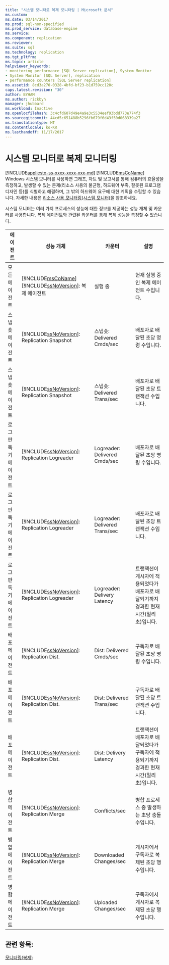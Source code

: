 ```yaml
---
title: "시스템 모니터로 복제 모니터링 | Microsoft 문서"
ms.custom: 
ms.date: 03/14/2017
ms.prod: sql-non-specified
ms.prod_service: database-engine
ms.service: 
ms.component: replication
ms.reviewer: 
ms.suite: sql
ms.technology: replication
ms.tgt_pltfrm: 
ms.topic: article
helpviewer_keywords:
- monitoring performance [SQL Server replication], System Monitor
- System Monitor [SQL Server], replication
- performance counters [SQL Server replication]
ms.assetid: 8cd3a270-0328-4bfd-bf23-b1d759cc120c
caps.latest.revision: "30"
author: BYHAM
ms.author: rickbyh
manager: jhubbard
ms.workload: Inactive
ms.openlocfilehash: 3c4cfd607d49e4a9e3c5534eef93bdd773e774f3
ms.sourcegitcommit: 44cd5c651488b5296fb679f6d43f50d068339a27
ms.translationtype: HT
ms.contentlocale: ko-KR
ms.lasthandoff: 11/17/2017
---
```

# <a name="monitoring-replication-with-system-monitor"></a>시스템 모니터로 복제 모니터링
[!INCLUDE[appliesto-ss-xxxx-xxxx-xxx-md](../../../includes/appliesto-ss-xxxx-xxxx-xxx-md.md)] [!INCLUDE[msCoName](../../../includes/msconame-md.md)] Windows 시스템 모니터를 사용하면 그래프, 차트 및 보고서를 통해 컴퓨터의 효율성을 측정하고, 발생할 수 있는 문제(리소스 사용의 불균형, 하드웨어 부족, 잘못된 프로그램 디자인 등)를 식별하고 해결하며, 그 밖의 하드웨어 요구에 대한 계획을 수립할 수 있습니다. 자세한 내용은 [리소스 사용 모니터링&#40;시스템 모니터&#41;](../../../relational-databases/performance-monitor/monitor-resource-usage-system-monitor.md)을 참조하세요.  
  
 시스템 모니터는 여러 가지 프로세스의 성능에 대한 정보를 제공하는 성능 개체 및 카운터를 사용합니다. 복제 에이전트와 관련된 카운터를 통해 복제 성능을 측정할 수 있습니다.  
  
|에이전트|성능 개체|카운터|설명|  
|-----------|------------------------|-------------|-----------------|  
|모든 에이전트|[!INCLUDE[msCoName](../../../includes/msconame-md.md)] [!INCLUDE[ssNoVersion](../../../includes/ssnoversion-md.md)]: 복제 에이전트|실행 중|현재 실행 중인 복제 에이전트 수입니다.|  
|스냅숏 에이전트|[!INCLUDE[ssNoVersion](../../../includes/ssnoversion-md.md)]: Replication Snapshot|스냅숏: Delivered Cmds/sec|배포자로 배달된 초당 명령 수입니다.|  
|스냅숏 에이전트|[!INCLUDE[ssNoVersion](../../../includes/ssnoversion-md.md)]: Replication Snapshot|스냅숏: Delivered Trans/sec|배포자로 배달된 초당 트랜잭션 수입니다.|  
|로그 판독기 에이전트|[!INCLUDE[ssNoVersion](../../../includes/ssnoversion-md.md)]: Replication Logreader|Logreader: Delivered Cmds/sec|배포자로 배달된 초당 명령 수입니다.|  
|로그 판독기 에이전트|[!INCLUDE[ssNoVersion](../../../includes/ssnoversion-md.md)]: Replication Logreader|Logreader: Delivered Trans/sec|배포자로 배달된 초당 트랜잭션 수입니다.|  
|로그 판독기 에이전트|[!INCLUDE[ssNoVersion](../../../includes/ssnoversion-md.md)]: Replication Logreader|Logreader: Delivery Latency|트랜잭션이 게시자에 적용되었다가 배포자로 배달되기까지 경과한 현재 시간(밀리초)입니다.|  
|배포 에이전트|[!INCLUDE[ssNoVersion](../../../includes/ssnoversion-md.md)]: Replication Dist.|Dist: Delivered Cmds/sec|구독자로 배달된 초당 명령 수입니다.|  
|배포 에이전트|[!INCLUDE[ssNoVersion](../../../includes/ssnoversion-md.md)]: Replication Dist.|Dist: Delivered Trans/sec|구독자로 배달된 초당 트랜잭션 수입니다.|  
|배포 에이전트|[!INCLUDE[ssNoVersion](../../../includes/ssnoversion-md.md)]: Replication Dist.|Dist: Delivery Latency|트랜잭션이 배포자로 배달되었다가 구독자에 적용되기까지 경과한 현재 시간(밀리초)입니다.|  
|병합 에이전트|[!INCLUDE[ssNoVersion](../../../includes/ssnoversion-md.md)]: Replication Merge|Conflicts/sec|병합 프로세스 중 발생하는 초당 충돌 수입니다.|  
|병합 에이전트|[!INCLUDE[ssNoVersion](../../../includes/ssnoversion-md.md)]: Replication Merge|Downloaded Changes/sec|게시자에서 구독자로 복제된 초당 행 수입니다.|  
|병합 에이전트|[!INCLUDE[ssNoVersion](../../../includes/ssnoversion-md.md)]: Replication Merge|Uploaded Changes/sec|구독자에서 게시자로 복제된 초당 행 수입니다.|  
  
## <a name="see-also"></a>관련 항목:  
 [모니터링&#40;복제&#41;](../../../relational-databases/replication/monitor/monitoring-replication.md)  
  
  
